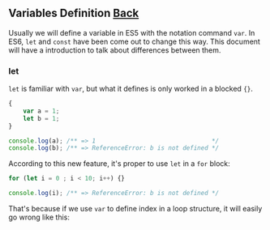 ## Variables Definition [Back](./../es6.md)

Usually we will define a variable in ES5 with the notation command `var`. In ES6, `let` and `const` have been come out to change this way. This document will have a introduction to talk about differences between them.

### let

`let` is familiar with `var`, but what it defines is only worked in a blocked `{}`.

```js
{
    var a = 1;
    let b = 1;
}

console.log(a); /** => 1                                */
console.log(b); /** => ReferenceError: b is not defined */
```

According to this new feature, it's proper to use `let` in a `for` block:

```js
for (let i = 0 ; i < 10; i++) {}

console.log(i); /** => ReferenceError: b is not defined */
```

That's because if we use `var` to define index in a loop structure, it will easily go wrong like this:

```js

```